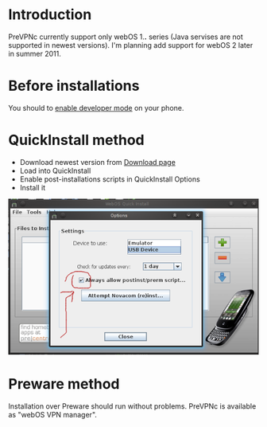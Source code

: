# Introduction #

PreVPNc currently support only webOS 1.**.** series (Java servises are not supported in newest versions). I'm planning add support for webOS 2 later in summer 2011.

# Before installations #

You should to [enable developer mode](http://palmwebos.org/2009/09/22/there-are-now-two-ways-to-enter-developer-mode-in-webos/) on your phone.

# QuickInstall method #

  * Download newest version from [Download page](http://code.google.com/p/prevpnc/downloads/list)
  * Load into QuickInstall
  * Enable post-installations scripts in QuickInstall Options
  * Install it

<img src="https://raw.githubusercontent.com/Karry/PreVPNc/wiki/images/quickinstall.png" />

# Preware method #

Installation over Preware should run without problems. PreVPNc is available as "webOS VPN manager".

